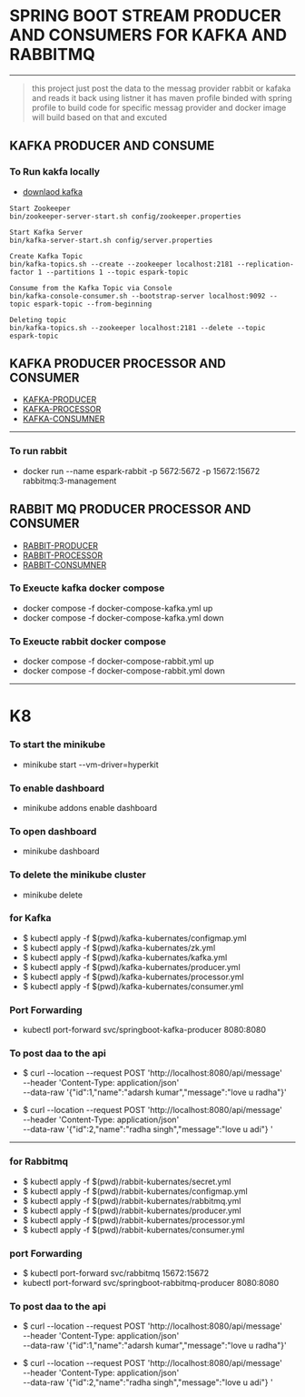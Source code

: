 # SPRING BOOT STREAM PRODUCER AND CONSUMERS FOR KAFKA AND RABBITMQ 

----

> this project just post the data to the messag provider rabbit or kafaka 
> and reads it back using listner it has maven profile binded with spring profile to build code 
> for specific messag provider and docker image will build based on that and excuted 



## KAFKA PRODUCER AND CONSUME 

### To Run kakfa locally 

* [downlaod kafka](https://www.apache.org/dyn/closer.cgi?path=/kafka/2.5.0/kafka_2.12-2.5.0.tgz)

```
Start Zookeeper
bin/zookeeper-server-start.sh config/zookeeper.properties

Start Kafka Server
bin/kafka-server-start.sh config/server.properties

Create Kafka Topic
bin/kafka-topics.sh --create --zookeeper localhost:2181 --replication-factor 1 --partitions 1 --topic espark-topic

Consume from the Kafka Topic via Console
bin/kafka-console-consumer.sh --bootstrap-server localhost:9092 --topic espark-topic --from-beginning

Deleting topic
bin/kafka-topics.sh --zookeeper localhost:2181 --delete --topic espark-topic
```

## KAFKA PRODUCER PROCESSOR AND CONSUMER 
* [KAFKA-PRODUCER](./springboot-kafka-rabbitmq-producer/KAFKA-README.md)
* [KAFKA-PROCESSOR](./springboot-kafka-rabbitmq-processor/KAFKA-README.md)
* [KAFKA-CONSUMNER](./springboot-kafka-rabbitmq-consumer/KAFKA-README.md)


---

### To run rabbit 
* docker run --name espark-rabbit -p 5672:5672 -p 15672:15672 rabbitmq:3-management


## RABBIT MQ PRODUCER PROCESSOR AND CONSUMER 
* [RABBIT-PRODUCER](./springboot-kafka-rabbitmq-producer/RABBIT-README.md)
* [RABBIT-PROCESSOR](./springboot-kafka-rabbitmq-processor/RABBIT-README.md)
* [RABBIT-CONSUMNER](./springboot-kafka-rabbitmq-consumer/RABBIT-README.md)


### To Exeucte kafka docker compose
* docker compose -f docker-compose-kafka.yml up
* docker compose -f docker-compose-kafka.yml down


### To Exeucte rabbit docker compose
* docker compose -f docker-compose-rabbit.yml up 
* docker compose -f docker-compose-rabbit.yml down 

---

# K8

### To start the minikube 
* minikube start --vm-driver=hyperkit

### To enable dashboard 
* minikube addons enable dashboard

### To open dashboard 
* minikube dashboard

### To delete the minikube cluster 
* minikube delete

### for Kafka 
* $ kubectl apply -f $(pwd)/kafka-kubernates/configmap.yml
* $ kubectl apply -f $(pwd)/kafka-kubernates/zk.yml
* $ kubectl apply -f $(pwd)/kafka-kubernates/kafka.yml
* $ kubectl apply -f $(pwd)/kafka-kubernates/producer.yml
* $ kubectl apply -f $(pwd)/kafka-kubernates/processor.yml
* $ kubectl apply -f $(pwd)/kafka-kubernates/consumer.yml


### Port Forwarding 
* kubectl port-forward svc/springboot-kafka-producer 8080:8080 

### To post daa to the api 
* $ curl --location --request POST 'http://localhost:8080/api/message' \
--header 'Content-Type: application/json' \
--data-raw '{"id":1,"name":"adarsh kumar","message":"love u radha"}'

* $ curl --location --request POST 'http://localhost:8080/api/message' \
--header 'Content-Type: application/json' \
--data-raw '{"id":2,"name":"radha singh","message":"love u adi"} '
---

### for Rabbitmq 
* $ kubectl apply -f $(pwd)/rabbit-kubernates/secret.yml
* $ kubectl apply -f $(pwd)/rabbit-kubernates/configmap.yml
* $ kubectl apply -f $(pwd)/rabbit-kubernates/rabbitmq.yml
* $ kubectl apply -f $(pwd)/rabbit-kubernates/producer.yml
* $ kubectl apply -f $(pwd)/rabbit-kubernates/processor.yml
* $ kubectl apply -f $(pwd)/rabbit-kubernates/consumer.yml

### port Forwarding 
* $ kubectl port-forward svc/rabbitmq 15672:15672
* kubectl port-forward svc/springboot-rabbitmq-producer 8080:8080 

### To post daa to the api 
* $ curl --location --request POST 'http://localhost:8080/api/message' \
--header 'Content-Type: application/json' \
--data-raw '{"id":1,"name":"adarsh kumar","message":"love u radha"}'

* $ curl --location --request POST 'http://localhost:8080/api/message' \
--header 'Content-Type: application/json' \
--data-raw '{"id":2,"name":"radha singh","message":"love u adi"} '
